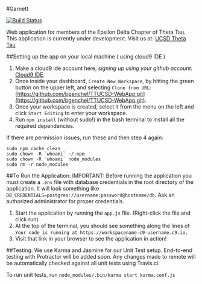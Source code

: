 #Garnett

[![Build Status](https://travis-ci.org/UCSDTT/Garnett.svg?branch=master)](https://travis-ci.org/UCSDTT/Garnett)

Web application for members of the Epsilon Delta Chapter of Theta Tau.
This application is currently under development.
Visit us at: [UCSD Theta Tau](http://thetatau.ucsd.edu/)

##Setting up the app on your local machine ( using cloud9 IDE )
1. Make a cloud9 ide account here, *signing up using your github account:* [Cloud9 IDE](https://c9.io).
2. Once inside your dashboard, `Create New Workspace`, by hitting the green button on the upper left, and selecting `Clone from URL`: [https://github.com/bgenchel/TTUCSD-WebApp.git](https://github.com/bgenchel/TTUCSD-WebApp.git).
3. Once your workspace is created, select it from the menu on the left and click `Start Editing` to enter your workspace.
4. Run `npm install` (without sudo!) in the bash terminal to install all the required dependencies.

If there are permission issues, run these and then step 4 again:

    sudo npm cache clean
    sudo chown -R `whoami` ~/.npm
    sudo chown -R `whoami` node_modules
    sudo rm -r node_modules


##To Run the Application:
IMPORTANT: Before running the application you must create a `.env` file with database credentials in the root directory of the application.
It will look something like `DB_CREDENTIALS=postgres://username:password@hostname/db`.  Ask an authorized administrator for proper credentials.

1. Start the application by running the `app.js` file. (Right-click the file and click run)
2. At the top of the terminal, you should see something along the lines of `Your code is running at https://workspacename-c9-username.c9.io.`
3. Visit that link in your browser to see the application in action!

##Testing:
We use Karma and Jasmine for our Unit Test setup.
End-to-end testing with Protractor will be added soon.
Any changes made to remote will be automatically checked against all unit tests using Travis.ci.

To run unit tests, run
`node_modules/.bin/karma start karma.conf.js`